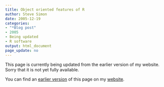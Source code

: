 ```yaml
---
title: Object oriented features of R
author: Steve Simon
date: 2005-12-19
categories:
- "*Blog post"
- 2005
- Being updated
- R software
output: html_document
page_update: no
---
```


This page is currently being updated from the earlier version of my website. Sorry that it is not yet fully available.

You can find an [earlier version][sim1] of this page on my [website][sim2].

[sim1]: http://www.pmean.com/05/ObjectOrientedR.html
[sim2]: http://www.pmean.com
